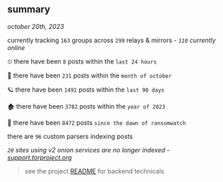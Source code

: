 
## summary
_october 20th, 2023_

currently tracking `163` groups across `299` relays & mirrors - _`110` currently online_

⏲ there have been `8` posts within the `last 24 hours`

🦈 there have been `231` posts within the `month of october`

🪐 there have been `1491` posts within the `last 90 days`

🏚 there have been `3782` posts within the `year of 2023`

🦕 there have been `8472` posts `since the dawn of ransomwatch`

there are `96` custom parsers indexing posts

_`20` sites using v2 onion services are no longer indexed - [support.torproject.org](https://support.torproject.org/onionservices/v2-deprecation/)_

> see the project [README](https://github.com/joshhighet/ransomwatch#ransomwatch--) for backend technicals
